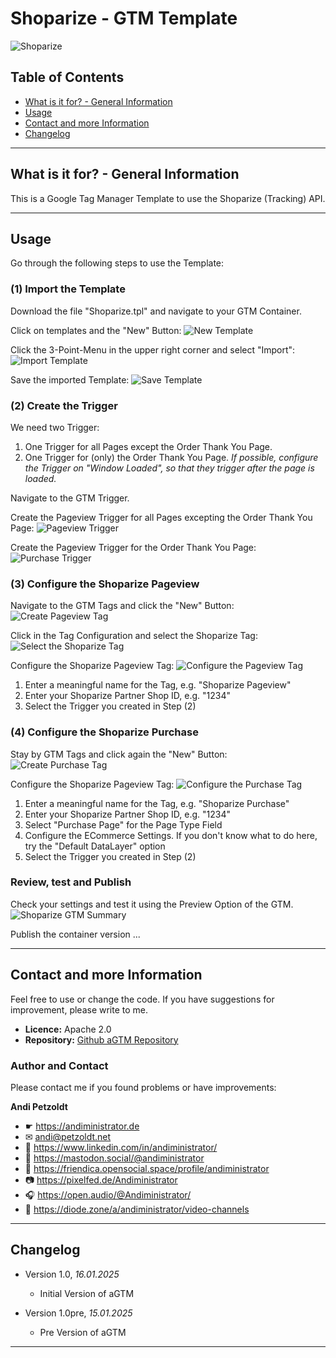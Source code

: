 # Shoparize - GTM Template

![Shoparize](assets/shoparize.png)

## Table of Contents

- [What is it for? - General Information](#what-is-it-for----general-information)
- [Usage](#usage)
- [Contact and more Information](#contact-and-more-information)
- [Changelog](#changelog)

---

## What is it for? - General Information

This is a Google Tag Manager Template to use the Shoparize (Tracking) API.

---

## Usage

Go through the following steps to use the Template:

### (1) Import the Template

Download the file "Shoparize.tpl" and navigate to your GTM Container.

Click on templates and the "New" Button:
![New Template](assets/shoparize-import-1.png)

Click the 3-Point-Menu in the upper right corner and select "Import":
![Import Template](assets/shoparize-import-2.png)

Save the imported Template:
![Save Template](assets/shoparize-import-3.png)

### (2) Create the Trigger

We need two Trigger:
1. One Trigger for all Pages except the Order Thank You Page.
2. One Trigger for (only) the Order Thank You Page.
*If possible, configure the Trigger on "Window Loaded", so that they trigger after the page is loaded.*

Navigate to the GTM Trigger.

Create the Pageview Trigger for all Pages excepting the Order Thank You Page:
![Pageview Trigger](assets/shoparize-trigger-pageview.png)

Create the Pageview Trigger for the Order Thank You Page:
![Purchase Trigger](assets/shoparize-trigger-purchase.png)

### (3) Configure the Shoparize Pageview

Navigate to the GTM Tags and click the "New" Button:
![Create Pageview Tag](assets/shoparize-pageview-tag-1.png)

Click in the Tag Configuration and select the Shoparize Tag:
![Select the Shoparize Tag](assets/shoparize-pageview-tag-2.png)

Configure the Shoparize Pageview Tag:
![Configure the Pageview Tag](assets/shoparize-pageview-tag-3.png)

1. Enter a meaningful name for the Tag, e.g. "Shoparize Pageview"
2. Enter your Shoparize Partner Shop ID, e.g. "1234"
3. Select the Trigger you created in Step (2)

### (4) Configure the Shoparize Purchase

Stay by GTM Tags and click again the "New" Button:
![Create Purchase Tag](assets/shoparize-purchase-tag-1.png)

Configure the Shoparize Pageview Tag:
![Configure the Purchase Tag](assets/shoparize-purchase-tag-2.png)

1. Enter a meaningful name for the Tag, e.g. "Shoparize Purchase"
2. Enter your Shoparize Partner Shop ID, e.g. "1234"
3. Select "Purchase Page" for the Page Type Field
4. Configure the ECommerce Settings. If you don't know what to do here, try the "Default DataLayer" option
5. Select the Trigger you created in Step (2)

### Review, test and Publish

Check your settings and test it using the Preview Option of the GTM.
![Shoparize GTM Summary](assets/shoparize-gtm-summary.png)

Publish the container version ...

---

## Contact and more Information

Feel free to use or change the code. If you have suggestions for improvement, please write to me.

- **Licence:** Apache 2.0
- **Repository:** [Github aGTM Repository](https://github.com/Andiministrator/Shoparize)

### Author and Contact

Please contact me if you found problems or have improvements:

**Andi Petzoldt**

- ☛ https://andiministrator.de
- ✉ andi@petzoldt.net
- 🧳 https://www.linkedin.com/in/andiministrator/
- 🐘 https://mastodon.social/@andiministrator
- 👥 https://friendica.opensocial.space/profile/andiministrator
- 📷 https://pixelfed.de/Andiministrator
- 🎧 https://open.audio/@Andiministrator/
- 🎥 https://diode.zone/a/andiministrator/video-channels

---

## Changelog

- Version 1.0, *16.01.2025*
  - Initial Version of aGTM

- Version 1.0pre, *15.01.2025*
  - Pre Version of aGTM

---
